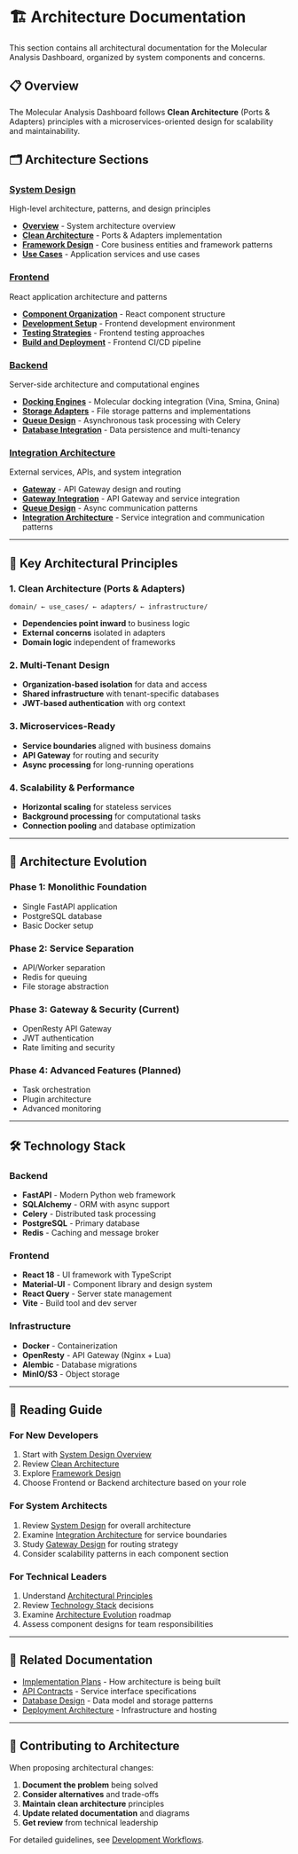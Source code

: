 # 🏗️ Architecture Documentation

This section contains all architectural documentation for the Molecular Analysis Dashboard, organized by system components and concerns.

## 📋 **Overview**

The Molecular Analysis Dashboard follows **Clean Architecture** (Ports & Adapters) principles with a microservices-oriented design for scalability and maintainability.

## 🗂️ **Architecture Sections**

### **[System Design](system-design/README.md)**
High-level architecture, patterns, and design principles
- **[Overview](system-design/overview.md)** - System architecture overview
- **[Clean Architecture](system-design/clean-architecture.md)** - Ports & Adapters implementation
- **[Framework Design](system-design/framework-design.md)** - Core business entities and framework patterns
- **[Use Cases](system-design/use-cases.md)** - Application services and use cases

### **[Frontend](frontend/README.md)**
React application architecture and patterns
- **[Component Organization](../development/getting-started/architecture.md)** - React component structure
- **[Development Setup](../development/getting-started/setup.md)** - Frontend development environment
- **[Testing Strategies](../development/workflows/testing-workflows.md)** - Frontend testing approaches
- **[Build and Deployment](../development/workflows/cicd-pipeline.md)** - Frontend CI/CD pipeline

### **[Backend](backend/README.md)**
Server-side architecture and computational engines
- **[Docking Engines](backend/docking-engines.md)** - Molecular docking integration (Vina, Smina, Gnina)
- **[Storage Adapters](backend/storage-adapters.md)** - File storage patterns and implementations
- **[Queue Design](backend/queue-design.md)** - Asynchronous task processing with Celery
- **[Database Integration](../database/README.md)** - Data persistence and multi-tenancy

### **[Integration Architecture](integration/README.md)**
External services, APIs, and system integration
- **[Gateway](integration/gateway.md)** - API Gateway design and routing
- **[Gateway Integration](integration/gateway.md)** - API Gateway and service integration
- **[Queue Design](backend/queue-design.md)** - Async communication patterns
- **[Integration Architecture](integration/README.md)** - Service integration and communication patterns

---

## 🎯 **Key Architectural Principles**

### **1. Clean Architecture (Ports & Adapters)**
```
domain/ ← use_cases/ ← adapters/ ← infrastructure/
```
- **Dependencies point inward** to business logic
- **External concerns** isolated in adapters
- **Domain logic** independent of frameworks

### **2. Multi-Tenant Design**
- **Organization-based isolation** for data and access
- **Shared infrastructure** with tenant-specific databases
- **JWT-based authentication** with org context

### **3. Microservices-Ready**
- **Service boundaries** aligned with business domains
- **API Gateway** for routing and security
- **Async processing** for long-running operations

### **4. Scalability & Performance**
- **Horizontal scaling** for stateless services
- **Background processing** for computational tasks
- **Connection pooling** and database optimization

---

## 🔄 **Architecture Evolution**

### **Phase 1: Monolithic Foundation**
- Single FastAPI application
- PostgreSQL database
- Basic Docker setup

### **Phase 2: Service Separation**
- API/Worker separation
- Redis for queuing
- File storage abstraction

### **Phase 3: Gateway & Security** (Current)
- OpenResty API Gateway
- JWT authentication
- Rate limiting and security

### **Phase 4: Advanced Features** (Planned)
- Task orchestration
- Plugin architecture
- Advanced monitoring

---

## 🛠️ **Technology Stack**

### **Backend**
- **FastAPI** - Modern Python web framework
- **SQLAlchemy** - ORM with async support
- **Celery** - Distributed task processing
- **PostgreSQL** - Primary database
- **Redis** - Caching and message broker

### **Frontend**
- **React 18** - UI framework with TypeScript
- **Material-UI** - Component library and design system
- **React Query** - Server state management
- **Vite** - Build tool and dev server

### **Infrastructure**
- **Docker** - Containerization
- **OpenResty** - API Gateway (Nginx + Lua)
- **Alembic** - Database migrations
- **MinIO/S3** - Object storage

---

## 📖 **Reading Guide**

### **For New Developers**
1. Start with [System Design Overview](system-design/overview.md)
2. Review [Clean Architecture](system-design/clean-architecture.md)
3. Explore [Framework Design](system-design/framework-design.md)
4. Choose Frontend or Backend architecture based on your role

### **For System Architects**
1. Review [System Design](system-design/) for overall architecture
2. Examine [Integration Architecture](integration/) for service boundaries
3. Study [Gateway Design](integration/gateway.md) for routing strategy
4. Consider scalability patterns in each component section

### **For Technical Leaders**
1. Understand [Architectural Principles](#key-architectural-principles)
2. Review [Technology Stack](#technology-stack) decisions
3. Examine [Architecture Evolution](#architecture-evolution) roadmap
4. Assess component designs for team responsibilities

---

## 🔗 **Related Documentation**

- [Implementation Plans](../implementation/README.md) - How architecture is being built
- [API Contracts](../api/README.md) - Service interface specifications
- [Database Design](../database/README.md) - Data model and storage patterns
- [Deployment Architecture](../deployment/README.md) - Infrastructure and hosting

---

## 📝 **Contributing to Architecture**

When proposing architectural changes:

1. **Document the problem** being solved
2. **Consider alternatives** and trade-offs
3. **Maintain clean architecture** principles
4. **Update related documentation** and diagrams
5. **Get review** from technical leadership

For detailed guidelines, see [Development Workflows](../development/workflows/README.md).
